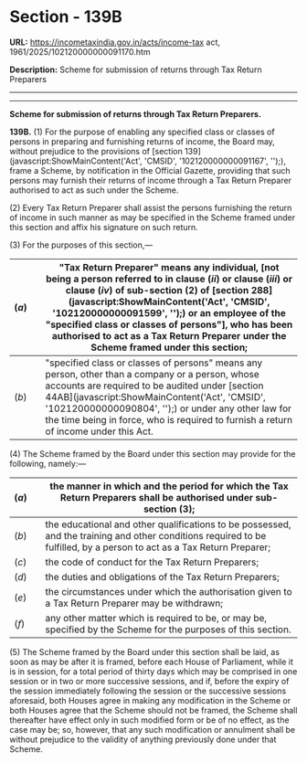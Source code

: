 # Section - 139B

**URL:** https://incometaxindia.gov.in/acts/income-tax act, 1961/2025/102120000000091170.htm

**Description:** Scheme for submission of returns through Tax Return Preparers

---

****

**Scheme for submission of returns through Tax Return Preparers.**

**139B.** (1) For the purpose of enabling any specified class or classes of persons in preparing and furnishing returns of income, the Board may, without prejudice to the provisions of [section 139](javascript:ShowMainContent\('Act', 'CMSID', '102120000000091167', ''\);), frame a Scheme, by notification in the Official Gazette, providing that such persons may furnish their returns of income through a Tax Return Preparer authorised to act as such under the Scheme.

(2) Every Tax Return Preparer shall assist the persons furnishing the return of income in such manner as may be specified in the Scheme framed under this section and affix his signature on such return.

(3) For the purposes of this section,—

(_a_)|  |  "Tax Return Preparer" means any individual, [not being a person referred to in clause (_ii_) or clause (_iii_) or clause (_iv_) of sub-section (2) of [section 288](javascript:ShowMainContent\('Act', 'CMSID', '102120000000091599', ''\);) or an employee of the "specified class or classes of persons"], who has been authorised to act as a Tax Return Preparer under the Scheme framed under this section;  
---|---|---  
(_b_)|  |  "specified class or classes of persons" means any person, other than a company or a person, whose accounts are required to be audited under [section 44AB](javascript:ShowMainContent\('Act', 'CMSID', '102120000000090804', ''\);) or under any other law for the time being in force, who is required to furnish a return of income under this Act.  
  
(4) The Scheme framed by the Board under this section may provide for the following, namely:—

(_a_)|  |  the manner in which and the period for which the Tax Return Preparers shall be authorised under sub-section (3);  
---|---|---  
(_b_)|  |  the educational and other qualifications to be possessed, and the training and other conditions required to be fulfilled, by a person to act as a Tax Return Preparer;  
(_c_)|  |  the code of conduct for the Tax Return Preparers;  
(_d_)|  |  the duties and obligations of the Tax Return Preparers;  
(_e_)|  |  the circumstances under which the authorisation given to a Tax Return Preparer may be withdrawn;  
(_f_)|  |  any other matter which is required to be, or may be, specified by the Scheme for the purposes of this section.  
  
(5) The Scheme framed by the Board under this section shall be laid, as soon as may be after it is framed, before each House of Parliament, while it is in session, for a total period of thirty days which may be comprised in one session or in two or more successive sessions, and if, before the expiry of the session immediately following the session or the successive sessions aforesaid, both Houses agree in making any modification in the Scheme or both Houses agree that the Scheme should not be framed, the Scheme shall thereafter have effect only in such modified form or be of no effect, as the case may be; so, however, that any such modification or annulment shall be without prejudice to the validity of anything previously done under that Scheme.